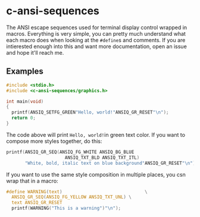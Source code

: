 # c-ansi-sequences
The ANSI escape sequences used for terminal display control wrapped in macros. Everything is very simple, you can pretty much understand what each macro does when looking at the `#define`s and comments. If you are intierested enough into this and want more documentation, open an issue and hope it'll reach me.

## Examples
```c
#include <stdio.h>
#include <c-ansi-sequences/graphics.h>

int main(void)
{
  printf(ANSIQ_SETFG_GREEN"Hello, world!"ANSIQ_GR_RESET"\n");
  return 0;
}
```
The code above will print `Hello, world!`in green text color. If you want to compose more styles together, do this:
```c
printf(ANSIQ_GR_SEQ(ANSIQ_FG_WHITE ANSIQ_BG_BLUE
                      ANSIQ_TXT_BLD ANSIQ_TXT_ITL)
       "White, bold, italic text on blue background"ANSIQ_GR_RESET"\n");
```
If you want to use the same style composition in multiple places, you csn wrap that in a macro:
```c
#define WARNING(text)                               \
  ANSIQ_GR_SEQ(ANSIQ_FG_YELLOW ANSIQ_TXT_UNL) \
  text ANSIQ_GR_RESET
  printf(WARNING("This is a warning")"\n");
```
